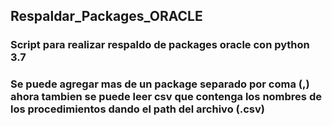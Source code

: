 ## Respaldar_Packages_ORACLE

### Script para realizar respaldo de packages oracle con python 3.7
### Se puede agregar mas de un package separado por coma (,) ahora tambien se puede leer csv que contenga los nombres de los procedimientos dando el path del archivo (.csv)
